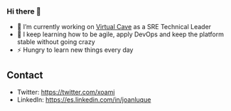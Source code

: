 ### Hi there 👋

- 🔭 I’m currently working on [Virtual Cave](https://virtualcave.io) as a SRE Technical Leader
- 🌱 I keep learning how to be agile, apply DevOps and keep the platform stable without going crazy
- ⚡ Hungry to learn new things every day

## Contact

* Twitter: https://twitter.com/xoami
* LinkedIn: https://es.linkedin.com/in/joanluque

<!--
**xoanmi/xoanmi** is a ✨ _special_ ✨ repository because its `README.md` (this file) appears on your GitHub profile.

Here are some ideas to get you started:

- 🔭 I’m currently working on ...
- 🌱 I’m currently learning ...
- 👯 I’m looking to collaborate on ...
- 🤔 I’m looking for help with ...
- 💬 Ask me about ...
- 📫 How to reach me: ...
- 😄 Pronouns: ...
- ⚡ Fun fact: ...
-->
